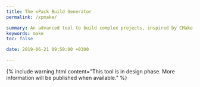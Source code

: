 ```yaml
---
title: The xPack Build Generator
permalink: /xpmake/

summary: An advanced tool to build complex projects, inspired by CMake, but with the configuration files in JSON and actions in JavaScript (in design phase).
keywords: make
toc: false

date: 2019-06-21 09:50:00 +0300

---
```


{% include warning.html content="This tool is in design phase. More
information will be published when available." %}
